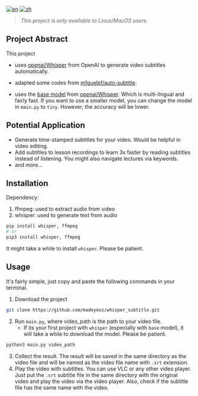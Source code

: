 [![en](https://img.shields.io/badge/lang-en-red.svg)](https://github.com/madeyexz/whisper_subtitle/blob/main/README.md)
[![zh](https://img.shields.io/badge/lang-zh-blue.svg)](https://github.com/madeyexz/whisper_subtitle/blob/main/README.zh.md)


> *This project is only available to Linux/MacOS users.*
## Project Abstract
This project
  
- uses [openai/Whisper](https://github.com/openai/whisper) from OpenAI to generate video subtitles automatically.

- adapted some codes from [m1guelpf/auto-subtitle](https://github.com/m1guelpf/auto-subtitle).
- uses the [base model](https://github.com/openai/whisper#available-models-and-languages) from [openai/Whisper](https://github.com/openai/whisper). Which is multi-lingual and fairly fast. If you want to use a smaller model, you can change the model in `main.py` to `tiny`. However, the accuracy will be lower.
## Potential Application
- Generate time-stamped subtitles for your video. Would be helpful in video editing.
- Add subtitles to lesson recordings to learn 3x faster by reading subtitles instead of listening. You might also navigate lectures via keywords.
- and more...
## Installation
Dependency:
1. ffmpeg: used to extract audio from video
2. whisper: used to generate text from audio
``` bash
pip install whisper, ffmpeg
# or
pip3 install whisper, ffmpeg
```
It might take a while to install `whisper`. Please be patient.
## Usage
It's fairly simple, just copy and paste the following commands in your terminal.
1. Download the project
``` bash
git clone https://github.com/madeyexz/whisper_subtitle.git
```
2. Run `main.py`, where video_path is the path to your video file.
   - If its your first project with `whisper` (especially with `base` model), it will take a while to download the model. Please be patient.

``` zsh
python3 main.py video_path
```
3. Collect the result. The result will be saved in the same directory as the video file and will be named as the video file name with `.srt` extension.
4. Play the video with subtitles. You can use VLC or any other video player. Just put the `.srt` subtitle file in the same directory with the original video and play the video via the video player. Also, check if the subtitle file has the same name with the video.






